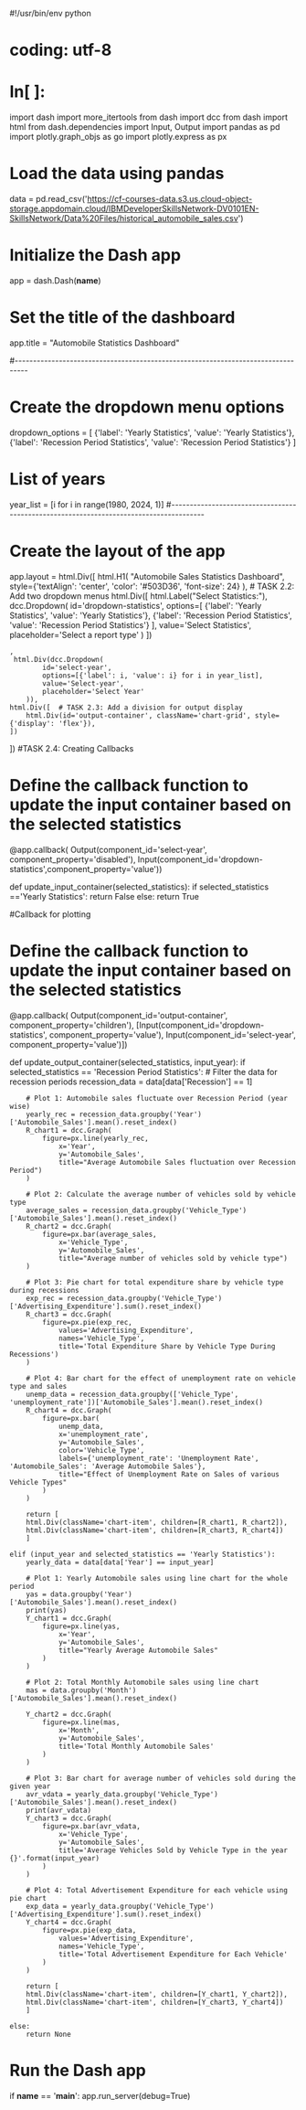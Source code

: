 #!/usr/bin/env python
# coding: utf-8

# In[ ]:


import dash
import more_itertools
from dash import dcc
from dash import html
from dash.dependencies import Input, Output
import pandas as pd
import plotly.graph_objs as go
import plotly.express as px

# Load the data using pandas
data = pd.read_csv('https://cf-courses-data.s3.us.cloud-object-storage.appdomain.cloud/IBMDeveloperSkillsNetwork-DV0101EN-SkillsNetwork/Data%20Files/historical_automobile_sales.csv')

# Initialize the Dash app
app = dash.Dash(__name__)

# Set the title of the dashboard
app.title = "Automobile Statistics Dashboard"

#---------------------------------------------------------------------------------
# Create the dropdown menu options
dropdown_options = [
    {'label': 'Yearly Statistics', 'value': 'Yearly Statistics'},
    {'label': 'Recession Period Statistics', 'value': 'Recession Period Statistics'}
]
# List of years 
year_list = [i for i in range(1980, 2024, 1)]
#---------------------------------------------------------------------------------------
# Create the layout of the app
app.layout = html.Div([
    html.H1(
        "Automobile Sales Statistics Dashboard",
        style={'textAlign': 'center', 'color': '#503D36', 'font-size': 24}
    ),
     # TASK 2.2: Add two dropdown menus
        html.Div([
            html.Label("Select Statistics:"),
            dcc.Dropdown(
                id='dropdown-statistics',
                options=[
                    {'label': 'Yearly Statistics', 'value': 'Yearly Statistics'},
                    {'label': 'Recession Period Statistics', 'value': 'Recession Period Statistics'}
                ],
                value='Select Statistics',
                placeholder='Select a report type'
            )
        ])

    ,
     html.Div(dcc.Dropdown(
            id='select-year',
            options=[{'label': i, 'value': i} for i in year_list],
            value='Select-year', 
            placeholder='Select Year'  
        )),
    html.Div([  # TASK 2.3: Add a division for output display
        html.Div(id='output-container', className='chart-grid', style={'display': 'flex'}),
    ])
])
#TASK 2.4: Creating Callbacks
# Define the callback function to update the input container based on the selected statistics
@app.callback(
    Output(component_id='select-year', component_property='disabled'),
    Input(component_id='dropdown-statistics',component_property='value'))

def update_input_container(selected_statistics):
    if selected_statistics =='Yearly Statistics': 
        return False
    else: 
        return True
 
#Callback for plotting
# Define the callback function to update the input container based on the selected statistics
@app.callback(
    Output(component_id='output-container', component_property='children'),
    [Input(component_id='dropdown-statistics', component_property='value'), 
    Input(component_id='select-year', component_property='value')])
 
def update_output_container(selected_statistics, input_year):
    if selected_statistics == 'Recession Period Statistics':
        # Filter the data for recession periods
        recession_data = data[data['Recession'] == 1]

        # Plot 1: Automobile sales fluctuate over Recession Period (year wise)
        yearly_rec = recession_data.groupby('Year')['Automobile_Sales'].mean().reset_index()
        R_chart1 = dcc.Graph(
            figure=px.line(yearly_rec, 
                x='Year',
                y='Automobile_Sales',
                title="Average Automobile Sales fluctuation over Recession Period")
        )

        # Plot 2: Calculate the average number of vehicles sold by vehicle type
        average_sales = recession_data.groupby('Vehicle_Type')['Automobile_Sales'].mean().reset_index()
        R_chart2 = dcc.Graph(
            figure=px.bar(average_sales,
                x='Vehicle_Type',
                y='Automobile_Sales',
                title="Average number of vehicles sold by vehicle type")
        )

        # Plot 3: Pie chart for total expenditure share by vehicle type during recessions
        exp_rec = recession_data.groupby('Vehicle_Type')['Advertising_Expenditure'].sum().reset_index()
        R_chart3 = dcc.Graph(
            figure=px.pie(exp_rec, 
                values='Advertising_Expenditure', 
                names='Vehicle_Type', 
                title='Total Expenditure Share by Vehicle Type During Recessions')
        )

        # Plot 4: Bar chart for the effect of unemployment rate on vehicle type and sales
        unemp_data = recession_data.groupby(['Vehicle_Type', 'unemployment_rate'])['Automobile_Sales'].mean().reset_index()
        R_chart4 = dcc.Graph(
            figure=px.bar(
                unemp_data,
                x='unemployment_rate',
                y='Automobile_Sales',
                color='Vehicle_Type',
                labels={'unemployment_rate': 'Unemployment Rate', 'Automobile_Sales': 'Average Automobile Sales'},
                title="Effect of Unemployment Rate on Sales of various Vehicle Types"
            )
        )

        return [
        html.Div(className='chart-item', children=[R_chart1, R_chart2]),
        html.Div(className='chart-item', children=[R_chart3, R_chart4])
        ]

    elif (input_year and selected_statistics == 'Yearly Statistics'):
        yearly_data = data[data['Year'] == input_year]

        # Plot 1: Yearly Automobile sales using line chart for the whole period
        yas = data.groupby('Year')['Automobile_Sales'].mean().reset_index()
        print(yas)
        Y_chart1 = dcc.Graph(
            figure=px.line(yas,
                x='Year',
                y='Automobile_Sales',
                title="Yearly Average Automobile Sales"
            )
        )

        # Plot 2: Total Monthly Automobile sales using line chart
        mas = data.groupby('Month')['Automobile_Sales'].mean().reset_index()

        Y_chart2 = dcc.Graph(
            figure=px.line(mas,
                x='Month',
                y='Automobile_Sales',
                title='Total Monthly Automobile Sales'
            )
        )

        # Plot 3: Bar chart for average number of vehicles sold during the given year
        avr_vdata = yearly_data.groupby('Vehicle_Type')['Automobile_Sales'].mean().reset_index()
        print(avr_vdata)
        Y_chart3 = dcc.Graph(
            figure=px.bar(avr_vdata,
                x='Vehicle_Type',
                y='Automobile_Sales',
                title='Average Vehicles Sold by Vehicle Type in the year {}'.format(input_year)
            )
        )

        # Plot 4: Total Advertisement Expenditure for each vehicle using pie chart
        exp_data = yearly_data.groupby('Vehicle_Type')['Advertising_Expenditure'].sum().reset_index()
        Y_chart4 = dcc.Graph(
            figure=px.pie(exp_data, 
                values='Advertising_Expenditure', 
                names='Vehicle_Type',
                title='Total Advertisement Expenditure for Each Vehicle'
            )
        )

        return [
        html.Div(className='chart-item', children=[Y_chart1, Y_chart2]),
        html.Div(className='chart-item', children=[Y_chart3, Y_chart4])
        ]

    else:
        return None

# Run the Dash app
if __name__ == '__main__':
    app.run_server(debug=True)
